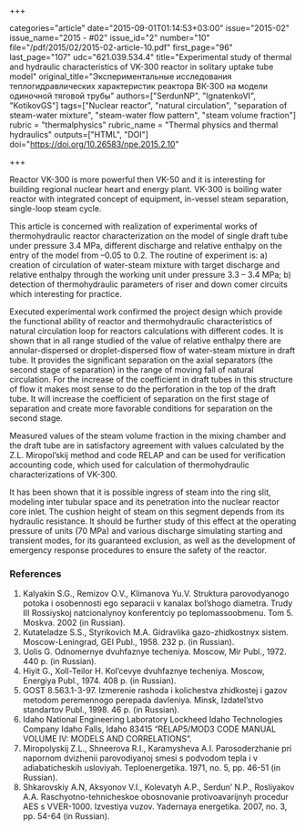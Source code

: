 +++

categories="article"
date="2015-09-01T01:14:53+03:00"
issue="2015-02"
issue_name="2015 - #02"
issue_id="2"
number="10"
file="/pdf/2015/02/2015-02-article-10.pdf"
first_page="96"
last_page="107"
udc="621.039.534.4"
title="Experimental study of thermal and hydraulic characteristics of VK-300 reactor in solitary uptake tube model"
original_title="Экспериментальные исследования теплогидравлических характеристик реактора ВК-300 на модели одиночной тяговой трубы"
authors=["SerdunNP", "IgnatenkoVI", "KotikovGS"]
tags=["Nuclear reactor", "natural circulation", "separation of steam-water mixture", "steam-water flow pattern", "steam volume fraction"]
rubric = "thermalphysics"
rubric_name = "Thermal physics and thermal hydraulics"
outputs=["HTML", "DOI"]
doi="https://doi.org/10.26583/npe.2015.2.10"

+++

Reactor VK-300 is more powerful then VK-50 and it is interesting for building regional nuclear heart and energy plant. VK-300 is boiling water reactor with integrated concept of equipment, in-vessel steam separation, single-loop steam cycle.

This article is concerned with realization of experimental works of thermohydraulic reactor characterization on the model of single draft tube under pressure 3.4 MPa, different discharge and relative enthalpy on the entry of the model from –0.05 to 0.2. The routine of experiment is: a) creation of circulation of water-steam mixture with target discharge and relative enthalpy through the working unit under pressure 3.3 – 3.4 MPа; b) detection of thermohydraulic parameters of riser and down comer circuits which interesting for practice.

Executed experimental work confirmed the project design which provide the functional ability of reactor and thermohydraulic characteristics of natural circulation loop for reactors calculations with different codes. It is shown that in all range studied of the value of relative enthalpy there are annular-dispersed or droplet-dispersed flow of water-steam mixture in draft tube. It provides the significant separation on the axial separators (the second stage of separation) in the range of moving fall of natural circulation. For the increase of the coefficient in draft tubes in this structure of flow it makes most sense to do the perforation in the top of the draft tube. It will increase the coefficient of separation on the first stage of separation and create more favorable conditions for separation on the second stage.

Measured values of the steam volume fraction in the mixing chamber and the draft tube are in satisfactory agreement with values calculated by the Z.L. Miropol’skij method and code RELAP and can be used for verification accounting code, which used for calculation of thermohydraulic characterizations of VK-300.

It has been shown that it is possible ingress of steam into the ring slit, modeling inter tubular space and its penetration into the nuclear reactor core inlet. The cushion height of steam on this segment depends from its hydraulic resistance. It should be further study of this effect at the operating pressure of units (70 MPa) and various discharge simulating starting and transient modes, for its guaranteed exclusion, as well as the development of emergency response procedures to ensure the safety of the reactor.

### References

1. Kalyakin S.G., Remizov O.V., Klimanova Yu.V. Struktura parovodyanogo potoka i osobennosti ego separacii v kanalax bol’shogo diametra. Trudy III Rossiyskoj natcionalynoy konferentciy po teplomassoobmenu. Tom 5. Moskva. 2002 (in Russian).
2. Kutateladze S.S., Styrikovich M.A. Gidravlika gazo-zhidkostnyx sistem. Moscow-Leningrad, GEI Publ., 1958. 232 p. (in Russian).
3. Uolis G. Odnomernye dvuhfaznye techeniya. Moscow, Mir Publ., 1972. 440 p. (in Russian).
4. Hiyit G., Xoll-Teilor H. Kol’cevye dvuhfaznye techeniya. Moscow, Energiya Publ., 1974. 408 p. (in Russian).
5. GOST 8.563.1-3-97. Izmerenie rashoda i kolichestva zhidkostej i gazov metodom peremennogo perepada davleniya. Minsk, Izdatel’stvo standartov Publ., 1998. 46 p. (in Russian).
6. Idaho National Engineering Laboratory Lockheed Idaho Technologies Company Idaho Falls, Idaho 83415 “RELAP5/MOD3 CODE MANUAL VOLUME IV: MODELS AND CORRELATIONS”.
7. Miropolyskij Z.L., Shneerova R.I., Karamysheva A.I. Parosoderzhanie pri napornom dvizhenii parovodiyanoj smesi s podvodom tepla i v adiabaticheskih usloviyah. Teploenergetika. 1971, no. 5, pp. 46-51 (in Russian).
8. Shkarovskiy A.N, Aksyonov V.I., Kolevatyh A.P., Serdun’ N.P., Rosliyakov A.A. Raschyotno-tehnicheskoe obosnovanie protivoavarijnyh procedur AES s VVER-1000. Izvestiya vuzov. Yadernaya energetika. 2007, no. 3, pp. 54-64 (in Russian).